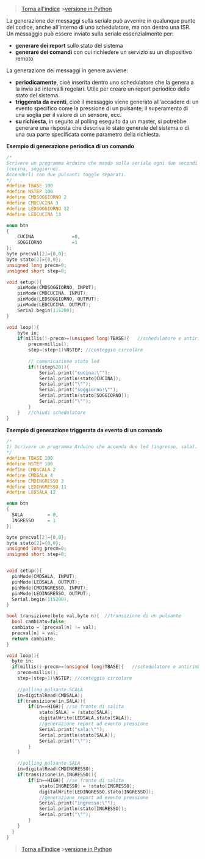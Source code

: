 


>[Torna all'indice](indexseriale.md) >[versione in Python](serialegenerazionecmdpy.md)

La generazione dei messaggi sulla seriale può avvenire in qualunque punto del codice, anche all'interno di uno schedulatore, ma non dentro una ISR.
Un messaggio può essere inviato sulla seriale essenzialmente per:
- **generare dei report** sullo stato del sistema
-  **generare dei comandi** con cui richiedere un servizio su un dispositivo remoto 

La generazione dei messaggi in genere avviene:
- **periodicamente**, cioè inserita dentro uno schedulatore che la genera a la invia ad intervalli regolari. Utile per creare un report periodico dello stato del sistema.
- **triggerata da eventi**, cioè il messaggio viene generato all'accadere di un evento specifico come la pressione di un pulsante, il superamento di una soglia per il valore di un sensore, ecc.
- **su richiesta**, in seguito al polling eseguito da un master,  si potrebbe generare una risposta che descriva lo stato generale del sistema o di una sua parte specificata come parametro della richiesta.

**Esempio di generazione periodica di un comando**
```C++
/*
Scrivere un programma Arduino che manda sulla seriale ogni due secondi lo stato di due led 
(cucina, soggiorno). 
Accenderli con due pulsanti toggle separati.
*/
#define TBASE 100
#define NSTEP 100
#define CMDSOGGIORNO 2
#define CMDCUCINA 3
#define LEDSOGGIORNO 12
#define LEDCUCINA 13

enum btn
{
	CUCINA				=0,
	SOGGIORNO			=1
};
byte precval[2]={0,0};
byte stato[2]={0,0};
unsigned long precm=0;
unsigned short step=0;

void setup(){
	pinMode(CMDSOGGIORNO, INPUT);
	pinMode(CMDCUCINA, INPUT);
	pinMode(LEDSOGGIORNO, OUTPUT);
	pinMode(LEDCUCINA, OUTPUT);
	Serial.begin(115200);
}

void loop(){
	byte in;
	if(millis()-precm>=(unsigned long)TBASE){ 	//schedulatore e antirimbalzo
		precm=millis(); 	
		step=(step+1)%NSTEP; //conteggio circolare
		
		// comunicazione stato led
		if(!(step%20)){
			Serial.print("cucina:\"");
			Serial.println(stato[CUCINA]);
			Serial.print("\"");
			Serial.print("soggiorno:\"");
			Serial.println(stato[SOGGIORNO]);
			Serial.print("\"");
		}
	} 	//chiudi schedulatore	
}
```	

**Esempio di generazione triggerata da evento di un comando**
```C++
/*
1) Scrivere un programma Arduino che accenda due led (ingresso, sala). Accenderli con due pulsanti toggle separati. Lo stato dei led deve essere scritto sulla seriale all'avvenire (occorrenza) di ogni comando.
*/
#define TBASE 100
#define NSTEP 100
#define CMDSCALA 2
#define CMDSALA 4
#define CMDINGRESSO 3
#define LEDINGRESSO 11
#define LEDSALA 12

enum btn
{
  SALA     	   = 0,
  INGRESSO     = 1
};

byte precval[2]={0,0};
byte stato[2]={0,0};
unsigned long precm=0;
unsigned short step=0;


void setup(){
  pinMode(CMDSALA, INPUT);
  pinMode(LEDSALA, OUTPUT);
  pinMode(CMDINGRESSO, INPUT);
  pinMode(LEDINGRESSO, OUTPUT);
  Serial.begin(115200);
}

bool transizione(byte val,byte n){  //transizione di un pulsante
  bool cambiato=false;
  cambiato = (precval[n] != val);
  precval[n] = val;  
  return cambiato; 
}

void loop(){
  byte in;
  if(millis()-precm>=(unsigned long)TBASE){   //schedulatore e antirimbalzo
	precm=millis();   
	step=(step+1)%NSTEP; //conteggio circolare
	  
	//polling pulsante SCALA
	in=digitalRead(CMDSALA);
	if(transizione(in,SALA)){
		if(in==HIGH){ //se fronte di salita
			stato[SALA] = !stato[SALA];
			digitalWrite(LEDSALA,stato[SALA]);
			//generazione report ad evento pressione
			Serial.print("sala:\"");
			Serial.println(stato[SALA]);
			Serial.print("\"");
		}
	}

	//polling pulsante SALA
	in=digitalRead(CMDINGRESSO);
	if(transizione(in,INGRESSO)){
		if(in==HIGH){ //se fronte di salita
			stato[INGRESSO] = !stato[INGRESSO];
			digitalWrite(LEDINGRESSO,stato[INGRESSO]);
			//generazione report ad evento pressione
			Serial.print("ingresso:\"");
			Serial.println(stato[INGRESSO]);
			Serial.print("\"");
		}
	}
  }
}

```	
>[Torna all'indice](indexseriale.md) >[versione in Python](serialegenerazionecmdpy.md)
<!--stackedit_data:
eyJoaXN0b3J5IjpbMjA4MTI3NTg5Ml19
-->
